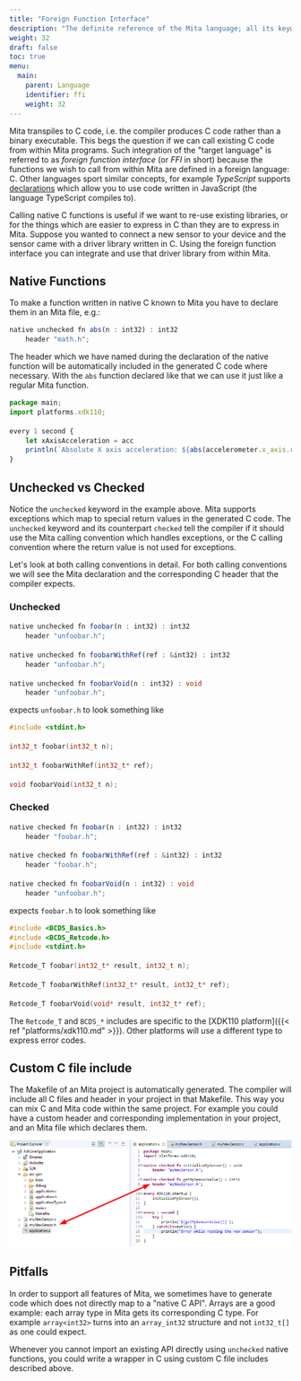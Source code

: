 ```yaml
---
title: "Foreign Function Interface"
description: "The definite reference of the Mita language; all its keywords, constructs and tricks."
weight: 32
draft: false
toc: true
menu:
  main:
    parent: Language
    identifier: ffi
    weight: 32
---
```


Mita transpiles to C code, i.e. the compiler produces C code rather than a binary executable.
This begs the question if we can call existing C code from within Mita programs.
Such integration of the "target language" is referred to as _foreign function interface_ (or _FFI_ in short) because the functions we wish to call from within Mita are defined in a foreign language: C.
Other languages sport similar concepts, for example _TypeScript_ supports [declarations](https://basarat.gitbooks.io/typescript/docs/types/ambient/d.ts.html) which allow you to use code written in JavaScript (the language TypeScript compiles to).

Calling native C functions is useful if we want to re-use existing libraries, or for the things which are easier to express in C than they are to express in Mita.
Suppose you wanted to connect a new sensor to your device and the sensor came with a driver library written in C.
Using the foreign function interface you can integrate and use that driver library from within Mita.

## Native Functions
To make a function written in native C known to Mita you have to declare them in an Mita file, e.g.:
```TypeScript
native unchecked fn abs(n : int32) : int32
	header "math.h";
```

The header which we have named during the declaration of the native function will be automatically included in the generated C code where necessary.
With the `abs` function declared like that we can use it just like a regular Mita function.

```TypeScript
package main;
import platforms.xdk110;

every 1 second {
	let xAxisAcceleration = acc
	println(`Absolute X axis acceleration: ${abs(accelerometer.x_axis.read())}`);
}
```

## Unchecked vs Checked
Notice the `unchecked` keyword in the example above.
Mita supports exceptions which map to special return values in the generated C code.
The `unchecked` keyword and its counterpart `checked` tell the compiler if it should use the Mita calling convention which handles exceptions, or the C calling convention where the return value is not used for exceptions.

Let's look at both calling conventions in detail. For both calling conventions we will see the Mita declaration and the corresponding C header that the compiler expects.

### Unchecked
```TypeScript
native unchecked fn foobar(n : int32) : int32
	header "unfoobar.h";
	
native unchecked fn foobarWithRef(ref : &int32) : int32
	header "unfoobar.h";
	
native unchecked fn foobarVoid(n : int32) : void
	header "unfoobar.h";
```
expects `unfoobar.h` to look something like
```C
#include <stdint.h>

int32_t foobar(int32_t n);

int32_t foobarWithRef(int32_t* ref);

void foobarVoid(int32_t n);
```

### Checked
```TypeScript
native checked fn foobar(n : int32) : int32
	header "foobar.h";
	
native checked fn foobarWithRef(ref : &int32) : int32
	header "foobar.h";
	
native checked fn foobarVoid(n : int32) : void
	header "unfoobar.h";
```
expects `foobar.h` to look something like
```C
#include <BCDS_Basics.h>
#include <BCDS_Retcode.h>
#include <stdint.h>

Retcode_T foobar(int32_t* result, int32_t n);

Retcode_T foobarWithRef(int32_t* result, int32_t* ref);

Retcode_T foobarVoid(void* result, int32_t* ref);
```

The `Retcode_T` and `BCDS_*` includes are specific to the [XDK110 platform]({{< ref "platforms/xdk110.md" >}}).
Other platforms will use a different type to express error codes.

## Custom C file include
The Makefile of an Mita project is automatically generated. The compiler will include all C files and header in your project in that
Makefile. This way you can mix C and Mita code within the same project.
For example you could have a custom header and corresponding implementation in your project, and an Mita file which declares them.

![Using custom C code](ffiExample.png)

## Pitfalls
In order to support all features of Mita, we sometimes have to generate code which does not directly map to a "native C API".
Arrays are a good example: each array type in Mita gets its corresponding C type. For example `array<int32>` turns into an `array_int32` structure and not `int32_t[]` as one could expect.

Whenever you cannot import an existing API directly using `unchecked` native functions, you could write a wrapper in C using custom C file includes described above.
